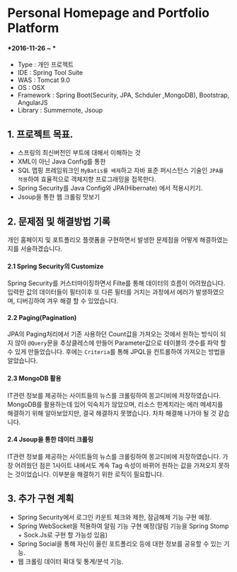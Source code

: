 # Personal Homepage and Portfolio Platform

#### *2016-11-26 ~ *  

- Type : 개인 프로젝트
- IDE : Spring Tool Suite
- WAS : Tomcat 9.0
- OS : OSX  
- Framework : Spring Boot(Security, JPA, Schduler ,MongoDB), Bootstrap, AngularJS  
- Library : Summernote, Jsoup


## 1. 프로젝트 목표.
- 스프링의 최신버전인 부트에 대해서 이해하는 것
- XML이 아닌 Java Config를 통한  
- SQL 맵핑 프레임워크인 `MyBatis를 배제`하고 자바 표준  퍼시스턴스 기술인 `JPA를 적용`하여 효율적으로 객체지향 프로그래밍을 접목한다. 
- Spring Security를 Java Config와 JPA(Hibernate) 에서 적용시키기.
- Jsoup을 통한 웹 크롤링 맛보기 


## 2. 문제점 및 해결방법 기록  
개인 홈페이지 및 포트폴리오 플랫폼을 구현하면서 발생한 문제점을 어떻게 해결하였는지를 서술하겠습니다. 

#### 2.1 Spring Security의 Customize
Spring Security를 커스터마이징하면서 Filte를 통해 데이터의 흐름이 어려웠습니다. 입력한 값의 데이터들이 필터이후 또 다른 필터를 거치는 과정에서 에러가 발생하였으며, 디버깅하여 겨우 해결 할 수 있었습니다.

#### 2.2 Paging(Pagination)
JPA의 Paging처리에서 기존 사용하던 Count값을 가져오는 것에서 원하는 방식이 되지 않아 `@Query`문을 추상클레스에 만들어 Parameter값으로 테이블의 갯수를 파악 할 수 있게 만들었습니다. 후에는 `Criteria`를 통해 JPQL을 컨트롤하여 가져오는 방법을 알았습니다. 

#### 2.3 MongoDB 활용
IT관련 정보를 제공하는 사이트들의 뉴스를 크롤링하여 몽고디비에 저장하였습니다. MongoDB를 활용하는데 있어 익숙치가 않았으며, 리소스 한계치라는 에러 메세지를 해결하기 위해 알아보았지만, 결국 해결하지 못했습니다. 차차 해결해 나가야 될 것 같습니다.

#### 2.4 Jsoup을 통한 데이터 크롤링
IT관련 정보를 제공하는 사이트들의 뉴스를 크롤링하여 몽고디비에 저장하였습니다. 가장 어려웠던 점은 1사이트 내에서도 계속 Tag 속성이 바뀌어 원하는 값을 가져오지 못하는 것이었습니다. 이부분을 해결하기 위한 로직이 필요합니다.


## 3. 추가 구현 계획 

- Spring Security에서 로그인 카운트 체크와 제한, 잠금해제 기능 구현 예정.
- Spring WebSocket을 적용하여 알림 기능 구현 예정(알림 기능을 Spring Stomp + Sock.Js로 구현 할 가능성 있음)  
- Spring Social을 통해 자신이 올린 포트폴리오 등에 대한 정보를 공유할 수 있는 기능.
- 웹 크롤링 데이터 확대 및 통계/분석 기능.
